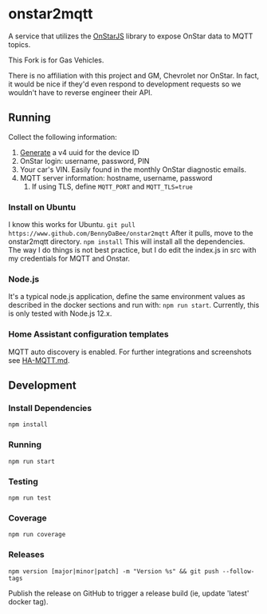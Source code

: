 # onstar2mqtt
A service that utilizes the [OnStarJS](https://github.com/samrum/OnStarJS) library to expose OnStar data to MQTT topics.

This Fork is for Gas Vehicles. 

There is no affiliation with this project and GM, Chevrolet nor OnStar. In fact, it would be nice if they'd even respond to development requests so we wouldn't have to reverse engineer their API.

## Running
Collect the following information:
1. [Generate](https://www.uuidgenerator.net/version4) a v4 uuid for the device ID
1. OnStar login: username, password, PIN
1. Your car's VIN. Easily found in the monthly OnStar diagnostic emails.
1. MQTT server information: hostname, username, password
    1. If using TLS, define `MQTT_PORT` and `MQTT_TLS=true`

### Install on Ubuntu
I know this works for Ubuntu. 
`git pull https://www.github.com/BennyDaBee/onstar2mqtt`
After it pulls, move to the onstar2mqtt directory. 
`npm install`
This will install all the dependencies. 
The way I do things is not best practice, but I do edit the index.js in src with my credentials for MQTT and Onstar. 

### Node.js
It's a typical node.js application, define the same environment values as described in the docker sections and run with:
`npm run start`. Currently, this is only tested with Node.js 12.x.

### Home Assistant configuration templates
MQTT auto discovery is enabled. For further integrations and screenshots see [HA-MQTT.md](HA-MQTT.md).

## Development
### Install Dependencies
`npm install`
### Running
`npm run start`
### Testing
`npm run test`
### Coverage
`npm run coverage`
### Releases
`npm version [major|minor|patch] -m "Version %s" && git push --follow-tags`

Publish the release on GitHub to trigger a release build (ie, update 'latest' docker tag).

